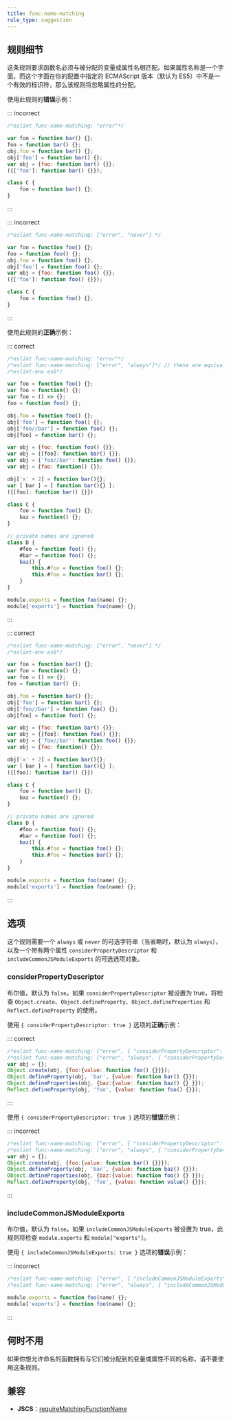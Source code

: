 ```yaml
---
title: func-name-matching
rule_type: suggestion
---
```


## 规则细节

这条规则要求函数名必须与被分配的变量或属性名相匹配。如果属性名称是一个字面，而这个字面在你的配置中指定的 ECMAScript 版本（默认为 ES5）中不是一个有效的标识符，那么该规则将忽略属性的分配。

使用此规则的**错误**示例：

::: incorrect

```js
/*eslint func-name-matching: "error"*/

var foo = function bar() {};
foo = function bar() {};
obj.foo = function bar() {};
obj['foo'] = function bar() {};
var obj = {foo: function bar() {}};
({['foo']: function bar() {}});

class C {
    foo = function bar() {};
}
```

:::

::: incorrect

```js
/*eslint func-name-matching: ["error", "never"] */

var foo = function foo() {};
foo = function foo() {};
obj.foo = function foo() {};
obj['foo'] = function foo() {};
var obj = {foo: function foo() {}};
({['foo']: function foo() {}});

class C {
    foo = function foo() {};
}
```

:::

使用此规则的**正确**示例：

::: correct

```js
/*eslint func-name-matching: "error"*/
/*eslint func-name-matching: ["error", "always"]*/ // these are equivalent
/*eslint-env es6*/

var foo = function foo() {};
var foo = function() {};
var foo = () => {};
foo = function foo() {};

obj.foo = function foo() {};
obj['foo'] = function foo() {};
obj['foo//bar'] = function foo() {};
obj[foo] = function bar() {};

var obj = {foo: function foo() {}};
var obj = {[foo]: function bar() {}};
var obj = {'foo//bar': function foo() {}};
var obj = {foo: function() {}};

obj['x' + 2] = function bar(){};
var [ bar ] = [ function bar(){} ];
({[foo]: function bar() {}})

class C {
    foo = function foo() {};
    baz = function() {};
}

// private names are ignored
class D {
    #foo = function foo() {};
    #bar = function foo() {};
    baz() {
        this.#foo = function foo() {};
        this.#foo = function bar() {};
    }
}

module.exports = function foo(name) {};
module['exports'] = function foo(name) {};
```

:::

::: correct

```js
/*eslint func-name-matching: ["error", "never"] */
/*eslint-env es6*/

var foo = function bar() {};
var foo = function() {};
var foo = () => {};
foo = function bar() {};

obj.foo = function bar() {};
obj['foo'] = function bar() {};
obj['foo//bar'] = function foo() {};
obj[foo] = function foo() {};

var obj = {foo: function bar() {}};
var obj = {[foo]: function foo() {}};
var obj = {'foo//bar': function foo() {}};
var obj = {foo: function() {}};

obj['x' + 2] = function bar(){};
var [ bar ] = [ function bar(){} ];
({[foo]: function bar() {}})

class C {
    foo = function bar() {};
    baz = function() {};
}

// private names are ignored
class D {
    #foo = function foo() {};
    #bar = function foo() {};
    baz() {
        this.#foo = function foo() {};
        this.#foo = function bar() {};
    }
}

module.exports = function foo(name) {};
module['exports'] = function foo(name) {};
```

:::

## 选项

这个规则需要一个 `always` 或 `never` 的可选字符串（当省略时，默认为 `always`），以及一个带有两个属性 `considerPropertyDescriptor` 和 `includeCommonJSModuleExports` 的可选选项对象。

### considerPropertyDescriptor

布尔值，默认为 `false`。如果 `considerPropertyDescriptor` 被设置为 true，将检查 `Object.create`、`Object.defineProperty`、`Object.defineProperties` 和 `Reflect.defineProperty` 的使用。

使用 `{ considerPropertyDescriptor: true }` 选项的**正确**示例：

::: correct

```js
/*eslint func-name-matching: ["error", { "considerPropertyDescriptor": true }]*/
/*eslint func-name-matching: ["error", "always", { "considerPropertyDescriptor": true }]*/ // these are equivalent
var obj = {};
Object.create(obj, {foo:{value: function foo() {}}});
Object.defineProperty(obj, 'bar', {value: function bar() {}});
Object.defineProperties(obj, {baz:{value: function baz() {} }});
Reflect.defineProperty(obj, 'foo', {value: function foo() {}});
```

:::

使用 `{ considerPropertyDescriptor: true }` 选项的**错误**示例：

::: incorrect

```js
/*eslint func-name-matching: ["error", { "considerPropertyDescriptor": true }]*/
/*eslint func-name-matching: ["error", "always", { "considerPropertyDescriptor": true }]*/ // these are equivalent
var obj = {};
Object.create(obj, {foo:{value: function bar() {}}});
Object.defineProperty(obj, 'bar', {value: function baz() {}});
Object.defineProperties(obj, {baz:{value: function foo() {} }});
Reflect.defineProperty(obj, 'foo', {value: function value() {}});
```

:::

### includeCommonJSModuleExports

布尔值，默认为 `false`。如果 `includeCommonJSModuleExports` 被设置为 true，此规则将检查 `module.exports` 和 `module["exports"]`。

使用 `{ includeCommonJSModuleExports: true }` 选项的**错误**示例：

::: incorrect

```js
/*eslint func-name-matching: ["error", { "includeCommonJSModuleExports": true }]*/
/*eslint func-name-matching: ["error", "always", { "includeCommonJSModuleExports": true }]*/ // these are equivalent

module.exports = function foo(name) {};
module['exports'] = function foo(name) {};
```

:::

## 何时不用

如果你想允许命名的函数拥有与它们被分配到的变量或属性不同的名称，请不要使用这条规则。

## 兼容

* **JSCS**：[requireMatchingFunctionName](https://jscs-dev.github.io/rule/requireMatchingFunctionName)
